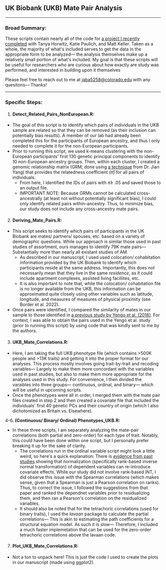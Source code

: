 ## UK Biobank (UKB) Mate Pair Analysis

----

### Broad Summary:

These scripts contain nearly all of the code for [a project I recently completed](https://www.biorxiv.org/content/10.1101/2022.03.19.484997v2.full) with Tanya Horwitz, Katie Paulich, and Matt Keller. Taken as a whole, the majority of what's included serves to get the data in the appropriate form to be analyzed— the analysis themselves make up a relatively small portion of what's included. My goal is that these scripts will be useful for researchers who are curious about how exactly are study was performed, and interested in building upon it themselves


Please feel free to reach out to me at jaba5258@colorado.edu with any quesitons— Thanks!

----

### Specific Steps:

 1. #### Detect_Related_Pairs_NonEuropean.R:  ####
   - The goal of this script is to identify which pairs of individuals in the UKB sample are related so that they can be removed (as their inclusion can potentially bias results). A member of our lab had already been completed this for the participants of European ancestry, and thus I only needed to complete it for the non-European participants.
   - Prior to running this script, we used k-means clustering with the non-European participants' first 130 genetic principal components to identify 10 non-European ancestry groups. Then, within each cluster, I created a genomic relationship matrix (GRM; done using [a technique](https://gcta.freeforums.net/thread/175/gcta-estimating-genetic-relationship-using?page=1&scrollTo=576) from Dr. Jian Yang) that provides the relatedness coefficient ($\hat{\pi}$) for all pairs of individuals. 
     - From here, I identified the IDs of pairs with $\hat{\pi} \ge$ .05 and saved those to an output file. 
     - IMPORTANT NOTE: Because GRMs cannot be calculated cross-ancestrally (at least not without potentially significant bias), I could only identify related pairs within-ancestry. Thus, to minimize bias, our study does not include any cross-ancestry mate pairs. 
     
 2. #### Deriving_Mate_Pairs.R: ####
   - This script seeks to identify which pairs of participants in the UK Biobank are mates/ partners/ spouses, etc. based on a variety of demographic questions. While our approach is similar those used in past studies of assortment, ours manages to identify 79K mate pairs— Substantially more than nearly all existant studies of AM.
     - As described in our manuscript, I used used colocation/ cohabitation information provided by the UK Biobank to identify which participants reside at the same address. Importantly, this does not necessarily mean that they live in the same *residence*, as it could include apartment complexes, assisted living faciliites, etc.
     - It is also important to note that, while the colocation/ cohabitation file is no longer available from the UKB, this information can be approximated quite closely using other variables such as latitude, longitude, and measures of measures of physical proximity (see Border et al. 2022). 
   -  Once pairs were identified, I compared the similarity of mates in our sample to those identified in [a previous study by Yengo et al. (2018)](https://www.nature.com/articles/s41562-018-0476-3). For context, I was able to obtain the pairs used in the Yengo et al. study (prior to running this script) by using code that was kindly sent to me by the authors.
   
 3. #### UKB_Mate_Correlations.R: ####
   - Here, I am taking the full UKB phenotype file (which contains >500K people and >13K traits) and getting it into the proper format for our analyses. This process mostly involves going trait-by-trait and recoding variables— Largely to make them more concordant with the variables used in past studies, but also to make them more appropriate for the analyses used in this study. For convenience, I then divided the varaibles into three groups— continuous, ordinal, and binary— which will be useful in upcoming scripts. 
   - Once the phenotypes were all in order, I merged them with the mate pair files created in step 2 and then created a covariate file that included the individuals' first 40 genetic PCs and their country of origin (which I also dichotomized as Britain vs. Elsewhere). 
   
 4-6. **(Continuous/ Binary/ Ordinal) Phenotypes_UKB.R:**
   - In these three scripts, I am separately analyzing the mate-pair correlations (both partial and zero-order) for each type of trait. Notably, this could have been done within one script, but I personally prefer breaking it up for the sake of clarity. 
     - The correlations run in the ordinal variable script might look a little weird, so here's a quick explanation: There is [evidence from past studies](https://www.nature.com/articles/s41431-018-0159-6) showing that normalization (specifically rank-based inverse normal transformation) of dependent variables can re-introduce covariate effects. While our study did not involve rank-based INT, I did observe this issue with the Spearman correlations (which makes sense, given that a Spearman is just a Pearson correlation on ranks). Thus, to correct the issue, I followed the suggestions from that paper and ranked the dependnet variables *prior* to residualizing them, and then ran a Pearson's correlation on the residualized variables. 
     - It should also be noted that for the tetrachoric correlations (used for binary traits), I used the *lavaan* package to calculate the partial correlations— This is akin to estimating the path coefficients for a structural equation model. As such it is slow— Therefore, I included a much faster implemetation that can be used for the zero-order tetrachoric correlations above the lavaan code. 

 7. #### Plot_UKB_Mate_Correlations.R: ####
   - Not a ton to unpack here! This is just the code I used to create the plots in our manuscript (made using ggplot2). 
